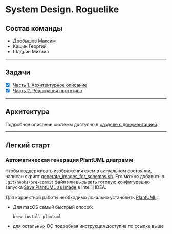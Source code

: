 # System Design. Roguelike

## Состав команды

* Дробышев Максим
* Кашин Георгий
* Шадрин Михаил

___

## Задачи

- [x] [Часть 1. Архитектурное описание](https://github.com/itmo-software-design/roguelike/pull/1)
- [x] [Часть 2. Реализация прототипа](https://github.com/itmo-software-design/roguelike/pull/2)

___

## Архитектура

Подробное описание системы доступно в [разделе с документацией](docs).
___

## Легкий старт

### Автоматическая генерация PlantUML диаграмм

Чтобы поддерживать изображения схем в актуальном состоянии, написан
скрипт [generate_images_for_schemas.sh](generate_images_for_schemas.sh).
Его можно добавить в `.git/hooks/pre-commit` файл или вызывать готовую конфигурацию
запуска [Save PlantUML as Image](.idea/runConfigurations/Save_PlantUML_as_Image.xml) в Intellij
IDEA.

Для корректной работы необходимо локально установить [PlantUML](https://plantuml.com/ru/starting):

* Для macOS самый быстрый способ:
    ```commandline
    brew install plantuml
    ```
* для остальных ОС подробная инструкция доступна по ссылке выше
